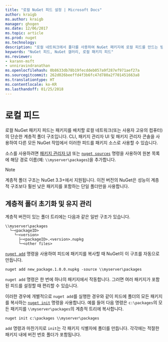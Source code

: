 ```yaml
---
title: "로컬 NuGet 피드 설정 | Microsoft Docs"
author: kraigb
ms.author: kraigb
manager: ghogen
ms.date: 12/06/2017
ms.topic: article
ms.prod: nuget
ms.technology: 
description: "로컬 네트워크에서 폴더를 사용하여 NuGet 패키지에 로컬 피드를 만드는 방법"
keywords: "NuGet 피드, NuGet 갤러리, 로컬 패키지 피드"
ms.reviewer:
- karann-msft
- unniravindranathan
ms.openlocfilehash: 0b8633db78b19fecddeb057a9f287ef971aef27a
ms.sourcegitcommit: 262d026beeffd4f3b6fc47d780a2f701451663a8
ms.translationtype: HT
ms.contentlocale: ko-KR
ms.lasthandoff: 01/25/2018
---
```

# <a name="local-feeds"></a>로컬 피드

로컬 NuGet 패키지 피드는 패키지를 배치할 로컬 네트워크(또는 사용자 고유의 컴퓨터)의 단순한 계층적 폴더 구조입니다. CLI, 패키지 관리자 UI 및 패키지 관리자 콘솔을 사용하여 다른 모든 NuGet 작업에서 이러한 피드를 패키지 소스로 사용할 수 있습니다.

소스를 사용하려면 [패키지 관리자 UI](../tools/package-manager-ui.md#package-sources) 또는 [`nuget sources`](../tools/cli-ref-sources.md) 명령을 사용하여 원본 목록에 해당 경로 이름(예: `\\myserver\packages`)을 추가합니다.

> [!Note]
> 계층적 폴더 구조는 NuGet 3.3+에서 지원됩니다. 이전 버전의 NuGet은 성능이 계층적 구조보다 훨씬 낮은 패키지를 포함하는 단일 폴더만을 사용합니다.

## <a name="initializing-and-maintaining-hierarchical-folders"></a>계층적 폴더 초기화 및 유지 관리

계층적 버전이 있는 폴더 트리에는 다음과 같은 일반 구조가 있습니다.

    \\myserver\packages
      └─<packageID>
        └─<version>
          ├─<packageID>.<version>.nupkg
          └─<other files>

[`nuget add`](../tools/cli-ref-add.md) 명령을 사용하여 피드에 패키지를 복사할 때 NuGet이 이 구조를 자동으로 만듭니다.

```cli
nuget add new_package.1.0.0.nupkg -source \\myserver\packages
```

`nuget add` 명령은 한 번에 하나의 패키지에서 작동합니다. 그러면 여러 패키지가 포함된 피드를 설정할 때 편리할 수 있습니다.

이러한 경우에 개별적으로 `nuget add`를 실행한 경우와 같이 피드에 폴더의 모든 패키지를 복사하는 [`nuget init`](../tools/cli-ref-init.md) 명령을 사용합니다. 예를 들어 다음 명령은 `c:\packages`의 모든 패키지를 `\\myserver\packages`의 계층적 트리에 복사합니다.

```cli
nuget init c:\packages \\myserver\packages
```

`add` 명령과 마찬가지로 `init`는 각 패키지 식별자에 폴더를 만듭니다. 각각에는 적절한 패키지 내에 버전 번호 폴더가 포함됩니다.
